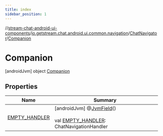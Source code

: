 ```yaml
---
title: index
sidebar_position: 1
---
```

//[stream-chat-android-ui-components](../../../../index.md)/[io.getstream.chat.android.ui.common.navigation](../../index.md)/[ChatNavigator](../index.md)/[Companion](index.md)



# Companion  
 [androidJvm] object [Companion](index.md)   


## Properties  
  
|  Name |  Summary | 
|---|---|
| <a name="io.getstream.chat.android.ui.common.navigation/ChatNavigator.Companion/EMPTY_HANDLER/#/PointingToDeclaration/"></a>[EMPTY_HANDLER](EMPTY_HANDLER.md)| <a name="io.getstream.chat.android.ui.common.navigation/ChatNavigator.Companion/EMPTY_HANDLER/#/PointingToDeclaration/"></a> [androidJvm] @[JvmField](https://kotlinlang.org/api/latest/jvm/stdlib/kotlin.jvm/-jvm-field/index.html)()  <br/>  <br/>val [EMPTY_HANDLER](EMPTY_HANDLER.md): ChatNavigationHandler   <br/>|

